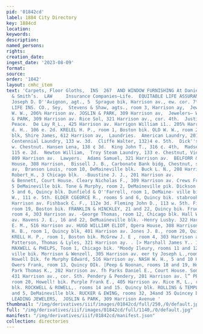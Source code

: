 ```yaml
---
pid: '01842cd'
label: 1884 City Directory
key: 1884cd
location: 
keywords: 
description: 
named_persons: 
rights: 
creation_date: 
ingest_date: '2023-08-09'
format: 
source: 
order: '1842'
layout: cmhc_item
text: 'Carpets, Floor Gloths,  INS  267  AND WINDOW FURNISHING At Daniels, Fisher
  & Smith’s.  LAW     Insurance Companies—Life.  EQUITABLE LIFE ASSURANCE SO- CIETY,
  Joseph D. D''Avignon, agt., 5  Sprague bik, Harrison av., ew. cor. 7th.  NEW YORK
  LIFE INS. CO., Sey,  Stevens & Shaw, agts., room 3, Harrison ay,  Jewelers—Manufacturing.  Frisholm
  W. W., 206% Harrison av. JOSLIN & PARK, 309 Harrison av,  Jewelers— Wholesale.  JOSLIN
  & PARK, 309 Harrison av. Rice Sol, 321 Harrison av., cor. 4th.  Justices of the
  Peace.  De Lay R_L., 425 Harrison av. Harrigon William i1.. 205% Harrison av. Kerwin
  d. H.. 106 e. 2d. KRELEL H. P., room 1, Boston bik. OLD W. W., room 21, DeMaineville
  blk, Shire James, 612 Harrison av,  Laundries.  American Laundry, 201 e. Chestnut.
  Centennial Laundry, 133 w. 3d.  Cliffe Walter, 132)4 e. 5th.  Dick''s Laundry, 112
  w. Chestnut. Hansen Lena, 138 ¢ 3d.  King John T., 316 ¢. 4th,  Madsen Charlies,
  115 e. 2d.  Newton William,  Troy Steam Laundry, 133 e. Chestnut, Vienna Laundry,
  809 Harrison av.  Lawyers.  Adams Samuel, 321 Harrison av.  BELFORR & REED, Opera
  House, 308 Harrison,  Bissell J. B., Carbonate Bank bidg, Chestnut, sw. cor. Harrison
  av,  Branson Louis, room 10, DeMaineville blk.  Buck L. N., 208 Harrison av.  Buck
  Robert_H., 3 Chicago blk.  -Buustine J. J., 201 Harrison av.                        Callahan
  & Bennett, Court House. Cleary Nicholas F., 309 Harrison av. Crews Frank P.,4 and
  5 DeMaineville bik. Tone & Murphy, room 2, DeMaineville pik. Dickson T. A., rooms
  5 and 6, Quincy blk. Dunfield & O''Farrell, room 1, DeMaine- ville bik. EASTON J.
  W., 111 e. 5th. ELDER CGEORCE R., rooms 5 and 6, Quincy bik. stabrook Frank, 431
  Harrison av. Fishback C. F., 112e 3d. Fleming John D., 113 w. 5th. Fietcher William,
  room 19, Boston bik. FRANKLIN & HINCKLEY, 21 and 22, Quincy bik. Frueauft J. F.,
  room 4, 303 Harrison av. -George Thomas, room 12, Chicago blk. Hall W. R., 405 Earrison
  av. Havens J. E., 16 and 22, DeMuaineville blk. -Henry Lusby. 322 Harrison av. HULBURD
  E. M., 516 Harrison av. HUGO WILLIAM ELIOT, Opera House, 308 Harrison av, JOHNSON
  H. B., room 1, Quincy blk, 401 Harrison av. Jones J. 8., room 20, Quincy bik. -
  KRELL H. P., room 1, Boston bik. McGrew J. E , room 4, 303 Harrison av. Markham,
  Patterson, Thomas & Lyles, 321 Harrison ay. . [> Marshall James Y.. 113 w. 5th.
  MAXWELL & PHELPS, Toom 1, Chicago bik. "Moody Ileury, rooms 11 and 12, DeMaine-
  ville bik. Morrison & Wenzell, 305 Harrison av. eer ty Joseph L.,rooms 3 and 4,
  Howell Dik. fe Murphy Edward, 516 Harrison ay. NASH W. H., 5 and 10 Howell] blk.
  Owers Frank, room 13, Quincy DIk. [Peep & Noonan, rooms 18 and 19, Howell blk. rv
  Park Thomas K., 202 Harrison av. fh Parks Daniel E., Court House. Son & Walling,
  431 Harrison av., cor. Sth. Pendery & Pendery, 201 Harrison av. l” PERRY JOHN A.,
  room 20, Howell! bik. Purple Frank E., 405 Harrison av. Rice M, L., room 6, DeMaineville
  blk. ROCKWELL & ROWELL,. rooms 14 and 15. Quincy blk. ROLLINS & TEMPLER, rooms 4
  and 5, DeMaineville blk. RUCKER & EWING, rooms 32, 34and 35 Quincey blk.        THE
  LEADING JEWELERS,  JOSLIN & PARK, 309 Harrison Avenue '
thumbnail: "/img/derivatives/iiif/images/01842cd/full/250,/0/default.jpg"
full: "/img/derivatives/iiif/images/01842cd/full/1140,/0/default.jpg"
manifest: "/img/derivatives/iiif/01842cd/manifest.json"
collection: directories
---
```

